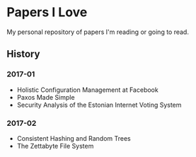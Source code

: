 # Papers I Love

My personal repository of papers I'm reading or going to read.

## History

### 2017-01
- Holistic Configuration Management at Facebook
- Paxos Made Simple
- Security Analysis of the Estonian Internet Voting System

### 2017-02
- Consistent Hashing and Random Trees
- The Zettabyte File System
